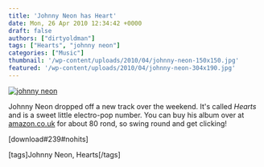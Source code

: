 ```yaml
---
title: 'Johnny Neon has Heart'
date: Mon, 26 Apr 2010 12:34:42 +0000
draft: false
authors: ["dirtyoldman"]
tags: ["Hearts", "johnny neon"]
categories: ["Music"]
thumbnail: '/wp-content/uploads/2010/04/johnny-neon-150x150.jpg'
featured: '/wp-content/uploads/2010/04/johnny-neon-304x190.jpg'
---
```


[![](/wp-content/uploads/2010/04/johnny-neon.jpg "johnny neon")](/2010/04/26/johnny-neon-has-heart/johnny-neon-3/)

Johnny Neon dropped off a new track over the weekend. It's called _Hearts_ and is a sweet little electro-pop number. You can buy his album over at [amazon.co.uk](http://www.amazon.co.uk/Johnny-Neon/dp/B002NS4F08/ref=sr_1_1?ie=UTF8&s=dmusic&qid=1272284516&sr=8-1) for about 80 rond, so swing round and get clicking!

\[download#239#nohits\]

\[tags\]Johnny Neon, Hearts\[/tags\]